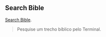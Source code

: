 ## Search Bible
[Search Bible](https://github.com/Jetrom17/Bible/blob/main/Search/tutorial.md).
> Pesquise um trecho bíblico pelo Terminal.
